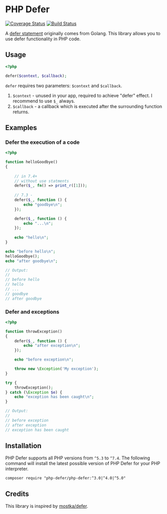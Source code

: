 # PHP Defer

[![Coverage Status](https://coveralls.io/repos/github/php-defer/php-defer/badge.svg?branch=5.0)](https://coveralls.io/github/php-defer/php-defer?branch=5.0)
[![Build Status](https://travis-ci.org/php-defer/php-defer.svg?branch=5.0)](https://travis-ci.org/php-defer/php-defer)

A [defer statement](https://blog.golang.org/defer-panic-and-recover) originally comes from Golang. This library allows you to use defer functionality in PHP code.

## Usage

```php
<?php

defer($context, $callback);
```

`defer` requires two parameters: `$context` and `$callback`.

1. `$context` - unused in your app, required to achieve "defer" effect. I recommend to use `$_` always.
2. `$callback` - a callback which is executed after the surrounding function returns.

## Examples

### Defer the execution of a code

```php
<?php

function helloGoodbye()
{
    
    // in 7.4+ 
    // without use statments
    defer($_, fn() => print_r([1]));
    
    // 7.3 -
    defer($_, function () {
        echo "goodbye\n";
    });

    defer($_, function () {
        echo "...\n";
    });
    
    echo "hello\n";
}

echo "before hello\n";
helloGoodbye();
echo "after goodbye\n";

// Output:
//
// before hello
// hello
// ...
// goodbye
// after goodbye
```

### Defer and exceptions

```php
<?php

function throwException()
{
    defer($_, function () {
        echo "after exception\n";
    });

    echo "before exception\n";

    throw new \Exception('My exception');
}

try {
    throwException();
} catch (\Exception $e) {
    echo "exception has been caught\n";
}

// Output:
//
// before exception
// after exception
// exception has been caught
```

## Installation

PHP Defer supports all PHP versions from `^5.3` to `^7.4`.
The following command will install the latest possible version of PHP Defer for your PHP interpreter.

```
composer require "php-defer/php-defer:^3.0|^4.0|^5.0"
```

## Credits

This library is inspired by [mostka/defer](https://github.com/tito10047/php-defer).
